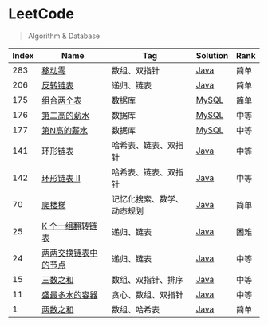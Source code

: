 # LeetCode

> Algorithm & Database

| Index | Name                                                                           | Tag                        | Solution                                             | Rank |
| ----- | ------------------------------------------------------------------------------ | -------------------------- | ---------------------------------------------------- | ---- |
| 283   | [移动零](https://leetcode-cn.com/problems/move-zeroes/)                        | 数组、双指针               | [Java](./algorithm/java/MoveZeroes.java)             | 简单 |
| 206   | [反转链表](https://leetcode-cn.com/problems/reverse-linked-list/)              | 递归、链表                 | [Java](./algorithm/java/ReverseLinkedList.java)      | 简单 |
| 175   | [组合两个表](https://leetcode-cn.com/problems/combine-two-tables/)             | 数据库                     | [MySQL](./database/mysql/combineTwoTables.sql)       | 简单 |
| 176   | [第二高的薪水](https://leetcode-cn.com/problems/second-highest-salary/)        | 数据库                     | [MySQL](./database/mysql/secondHighestSalary.sql)    | 中等 |
| 177   | [第N高的薪水](https://leetcode-cn.com/problems/nth-highest-salary/)            | 数据库                     | [MySQL](./database/mysql/nthHighestSalary.sql)       | 中等 |
| 141   | [环形链表](https://leetcode-cn.com/problems/linked-list-cycle/)                | 哈希表、链表、双指针       | [Java](./algorithm/java/LinkedListCycle.java)        | 中等 |
| 142   | [环形链表 II](https://leetcode-cn.com/problems/linked-list-cycle-ii/)          | 哈希表、链表、双指针       | [Java](./algorithm/java/LinkedListCycle2.java)       | 中等 |
| 70    | [爬楼梯](https://leetcode-cn.com/problems/climbing-stairs/)                    | 记忆化搜索、数学、动态规划 | [Java](./algorithm/java/ClimbingStairs.java)         | 简单 |
| 25    | [K 个一组翻转链表](https://leetcode-cn.com/problems/reverse-nodes-in-k-group/) | 递归、链表                 | [Java](./algorithm/java/ReverseNodesInKGroup.java)   | 困难 |
| 24    | [两两交换链表中的节点](https://leetcode-cn.com/problems/swap-nodes-in-pairs/)  | 递归、链表                 | [Java](./algorithm/java/SwapNodesInPairs.java)       | 中等 |
| 15    | [三数之和](https://leetcode-cn.com/problems/3sum/)                             | 数组、双指针、排序         | [Java](./algorithm/java/ThreeSum.java)               | 中等 |
| 11    | [盛最多水的容器](https://leetcode-cn.com/problems/container-with-most-water/)  | 贪心、数组、双指针         | [Java](./algorithm/java/ContainerWithMostWater.java) | 中等 |
| 1     | [两数之和](https://leetcode-cn.com/problems/two-sum/)                          | 数组、哈希表               | [Java](./algorithm/java/TwoSum.java)                 | 简单 |

